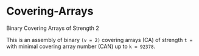# Covering-Arrays
Binary Covering Arrays of Strength 2 

This is an assembly of binary `(v = 2)` covering arrays (CA) of strength `t = ` with minimal covering array number (CAN) up to `k = 92378`.

